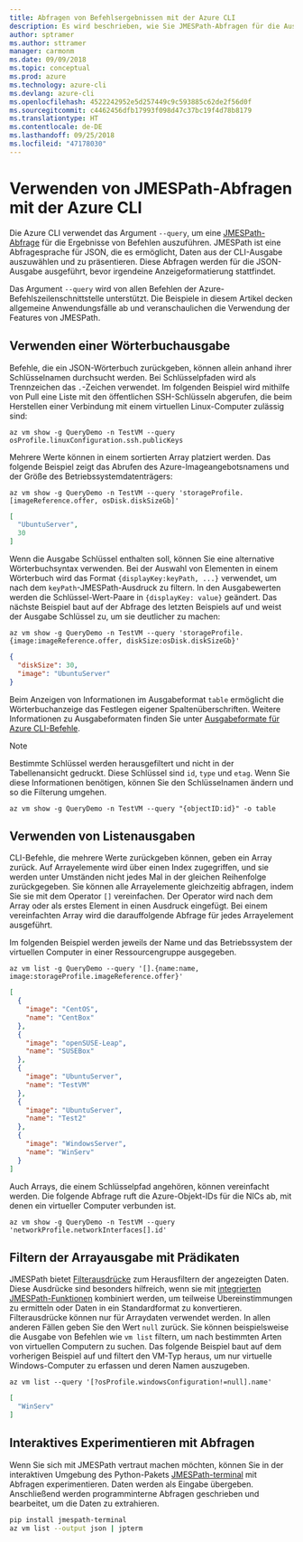 ```yaml
---
title: Abfragen von Befehlsergebnissen mit der Azure CLI
description: Es wird beschrieben, wie Sie JMESPath-Abfragen für die Ausgabe von Azure CLI-Befehlen ausführen.
author: sptramer
ms.author: sttramer
manager: carmonm
ms.date: 09/09/2018
ms.topic: conceptual
ms.prod: azure
ms.technology: azure-cli
ms.devlang: azure-cli
ms.openlocfilehash: 4522242952e5d257449c9c593885c62de2f56d0f
ms.sourcegitcommit: c4462456dfb17993f098d47c37bc19f4d78b8179
ms.translationtype: HT
ms.contentlocale: de-DE
ms.lasthandoff: 09/25/2018
ms.locfileid: "47178030"
---
```

# <a name="use-jmespath-queries-with-azure-cli"></a>Verwenden von JMESPath-Abfragen mit der Azure CLI 

Die Azure CLI verwendet das Argument `--query`, um eine [JMESPath-Abfrage](http://jmespath.org) für die Ergebnisse von Befehlen auszuführen. JMESPath ist eine Abfragesprache für JSON, die es ermöglicht, Daten aus der CLI-Ausgabe auszuwählen und zu präsentieren. Diese Abfragen werden für die JSON-Ausgabe ausgeführt, bevor irgendeine Anzeigeformatierung stattfindet.

Das Argument `--query` wird von allen Befehlen der Azure-Befehlszeilenschnittstelle unterstützt. Die Beispiele in diesem Artikel decken allgemeine Anwendungsfälle ab und veranschaulichen die Verwendung der Features von JMESPath.

## <a name="work-with-dictionary-output"></a>Verwenden einer Wörterbuchausgabe

Befehle, die ein JSON-Wörterbuch zurückgeben, können allein anhand ihrer Schlüsselnamen durchsucht werden. Bei Schlüsselpfaden wird als Trennzeichen das `.`-Zeichen verwendet. Im folgenden Beispiel wird mithilfe von Pull eine Liste mit den öffentlichen SSH-Schlüsseln abgerufen, die beim Herstellen einer Verbindung mit einem virtuellen Linux-Computer zulässig sind:

```azurecli-interactive
az vm show -g QueryDemo -n TestVM --query osProfile.linuxConfiguration.ssh.publicKeys
```

Mehrere Werte können in einem sortierten Array platziert werden. Das folgende Beispiel zeigt das Abrufen des Azure-Imageangebotsnamens und der Größe des Betriebssystemdatenträgers:

```azurecli-interactive
az vm show -g QueryDemo -n TestVM --query 'storageProfile.[imageReference.offer, osDisk.diskSizeGb]'
```

```json
[
  "UbuntuServer",
  30
]
```

Wenn die Ausgabe Schlüssel enthalten soll, können Sie eine alternative Wörterbuchsyntax verwenden.  Bei der Auswahl von Elementen in einem Wörterbuch wird das Format `{displayKey:keyPath, ...}` verwendet, um nach dem `keyPath`-JMESPath-Ausdruck zu filtern. In den Ausgabewerten werden die Schlüssel-Wert-Paare in `{displayKey: value}` geändert. Das nächste Beispiel baut auf der Abfrage des letzten Beispiels auf und weist der Ausgabe Schlüssel zu, um sie deutlicher zu machen:

```azurecli-interactive
az vm show -g QueryDemo -n TestVM --query 'storageProfile.{image:imageReference.offer, diskSize:osDisk.diskSizeGb}'
```

```json
{
  "diskSize": 30,
  "image": "UbuntuServer"
}
```

Beim Anzeigen von Informationen im Ausgabeformat `table` ermöglicht die Wörterbuchanzeige das Festlegen eigener Spaltenüberschriften. Weitere Informationen zu Ausgabeformaten finden Sie unter [Ausgabeformate für Azure CLI-Befehle](/cli/azure/format-output-azure-cli).

> [!NOTE]
> Bestimmte Schlüssel werden herausgefiltert und nicht in der Tabellenansicht gedruckt. Diese Schlüssel sind `id`, `type` und `etag`. Wenn Sie diese Informationen benötigen, können Sie den Schlüsselnamen ändern und so die Filterung umgehen.
>
> ```azurecli
> az vm show -g QueryDemo -n TestVM --query "{objectID:id}" -o table
> ```

## <a name="work-with-list-output"></a>Verwenden von Listenausgaben

CLI-Befehle, die mehrere Werte zurückgeben können, geben ein Array zurück. Auf Arrayelemente wird über einen Index zugegriffen, und sie werden unter Umständen nicht jedes Mal in der gleichen Reihenfolge zurückgegeben. Sie können alle Arrayelemente gleichzeitig abfragen, indem Sie sie mit dem Operator `[]` vereinfachen. Der Operator wird nach dem Array oder als erstes Element in einen Ausdruck eingefügt. Bei einem vereinfachten Array wird die darauffolgende Abfrage für jedes Arrayelement ausgeführt.

Im folgenden Beispiel werden jeweils der Name und das Betriebssystem der virtuellen Computer in einer Ressourcengruppe ausgegeben.

```azurecli-interactive
az vm list -g QueryDemo --query '[].{name:name, image:storageProfile.imageReference.offer}'
```

```json
[
  {
    "image": "CentOS",
    "name": "CentBox"
  },
  {
    "image": "openSUSE-Leap",
    "name": "SUSEBox"
  },
  {
    "image": "UbuntuServer",
    "name": "TestVM"
  },
  {
    "image": "UbuntuServer",
    "name": "Test2"
  },
  {
    "image": "WindowsServer",
    "name": "WinServ"
  }
]
```

Auch Arrays, die einem Schlüsselpfad angehören, können vereinfacht werden. Die folgende Abfrage ruft die Azure-Objekt-IDs für die NICs ab, mit denen ein virtueller Computer verbunden ist.

```azurecli-interactive
az vm show -g QueryDemo -n TestVM --query 'networkProfile.networkInterfaces[].id'
```

## <a name="filter-array-output-with-predicates"></a>Filtern der Arrayausgabe mit Prädikaten

JMESPath bietet [Filterausdrücke](http://jmespath.org/specification.html#filterexpressions) zum Herausfiltern der angezeigten Daten. Diese Ausdrücke sind besonders hilfreich, wenn sie mit [integrierten JMESPath-Funktionen](http://jmespath.org/specification.html#built-in-functions) kombiniert werden, um teilweise Übereinstimmungen zu ermitteln oder Daten in ein Standardformat zu konvertieren. Filterausdrücke können nur für Arraydaten verwendet werden. In allen anderen Fällen geben Sie den Wert `null` zurück. Sie können beispielsweise die Ausgabe von Befehlen wie `vm list` filtern, um nach bestimmten Arten von virtuellen Computern zu suchen. Das folgende Beispiel baut auf dem vorherigen Beispiel auf und filtert den VM-Typ heraus, um nur virtuelle Windows-Computer zu erfassen und deren Namen auszugeben.

```azurecli-interactive
az vm list --query '[?osProfile.windowsConfiguration!=null].name'
```

```json
[
  "WinServ"
]
```

## <a name="experiment-with-queries-interactively"></a>Interaktives Experimentieren mit Abfragen

Wenn Sie sich mit JMESPath vertraut machen möchten, können Sie in der interaktiven Umgebung des Python-Pakets [JMESPath-terminal](https://github.com/jmespath/jmespath.terminal) mit Abfragen experimentieren. Daten werden als Eingabe übergeben. Anschließend werden programminterne Abfragen geschrieben und bearbeitet, um die Daten zu extrahieren.

```bash
pip install jmespath-terminal
az vm list --output json | jpterm
```

